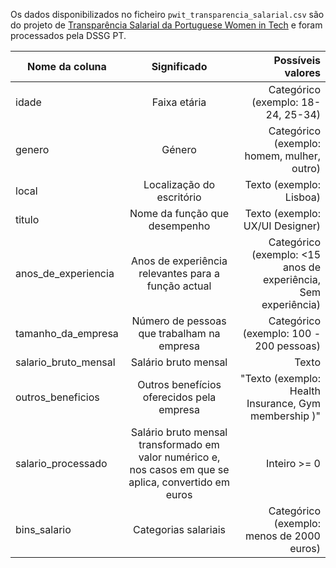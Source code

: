 Os dados disponibilizados no ficheiro `pwit_transparencia_salarial.csv` são do projeto de [Transparência Salarial da Portuguese Women in Tech](https://docs.google.com/spreadsheets/d/10JCXthEjLKCnudhFo3RfsWCx2iHcPgkuqvs-Yw7zfq4/edit#gid=675151327) e foram processados pela DSSG PT.

| Nome da coluna        | Significado           | Possíveis valores  |
| ------------- |:-------------:| -----:|
| idade | Faixa etária | Categórico (exemplo: 18-24, 25-34) |
| genero | Género | Categórico (exemplo: homem, mulher, outro) |
| local | Localização do escritório | Texto (exemplo: Lisboa) |
| titulo | Nome da função que desempenho | Texto (exemplo: UX/UI Designer) |
| anos_de_experiencia | Anos de experiência relevantes para a função actual | Categórico (exemplo: <15 anos de experiência, Sem experiência) |
| tamanho_da_empresa | Número de pessoas que trabalham na empresa | Categórico (exemplo: 100 - 200 pessoas) |
| salario_bruto_mensal | Salário bruto mensal | Texto |
| outros_beneficios | Outros benefícios oferecidos pela empresa | "Texto (exemplo: Health Insurance, Gym membership	)" |
| salario_processado | Salário bruto mensal transformado em valor numérico e, nos casos em que se aplica, convertido em euros | Inteiro >= 0 |
| bins_salario | Categorias salariais | Categórico (exemplo: menos de 2000 euros) |
